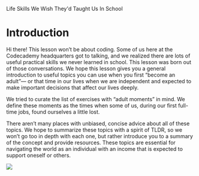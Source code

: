 Life Skills We Wish They'd Taught Us In School
# Introduction

Hi there! This lesson won’t be about coding. Some of us here at the Codecademy headquarters got to talking, and we realized there are lots of useful practical skills we never learned in school. This lesson was born out of those conversations. We hope this lesson gives you a general introduction to useful topics you can use when you first “become an adult”— or that time in our lives when we are independent and expected to make important decisions that affect our lives deeply.

We tried to curate the list of exercises with “adult moments” in mind. We define these moments as the times when some of us, during our first full-time jobs, found ourselves a little lost.

There aren’t many places with unbiased, concise advice about all of these topics. We hope to summarize these topics with a spirit of TLDR, so we won’t go too in depth with each one, but rather introduce you to a summary of the concept and provide resources. These topics are essential for navigating the world as an individual with an income that is expected to support oneself or others.

![](https://content.codecademy.com/courses/life-skills/adulting-06.svg)

